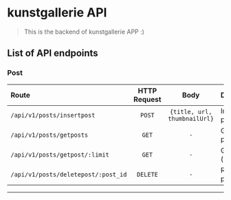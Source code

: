 # kunstgallerie API

> This is the backend of kunstgallerie APP :)

## List of API endpoints

### **Post**

| Route                               | HTTP Request |             Body             | Description               |
| :---------------------------------- | :----------: | :--------------------------: | :------------------------ |
| `/api/v1/posts/insertpost`          |    `POST`    | `{title, url, thumbnailUrl}` | Insert new post           |
| `/api/v1/posts/getposts`            |    `GET`     |             `-`              | Get all posts             |
| `/api/v1/posts/getpost/:limit`      |    `GET`     |             `-`              | Get posts (limit)         |
| `/api/v1/posts/deletepost/:post_id` |   `DELETE`   |             `-`              | Remove post               |

<hr>
